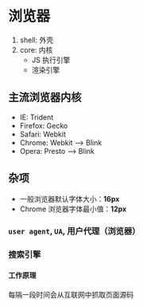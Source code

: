 # 浏览器

1. shell: 外壳
2. core: 内核
   - JS 执行引擎
   - 渲染引擎

## 主流浏览器内核

- IE: Trident
- Firefox: Gecko
- Safari: Webkit
- Chrome: Webkit --> Blink
- Opera: Presto --> Blink

## 杂项

- 一般浏览器默认字体大小：**16px**
- Chrome 浏览器字体最小值：**12px**

### `user agent`, `UA`, 用户代理（浏览器）

### 搜索引擎

#### 工作原理

每隔一段时间会从互联网中抓取页面源码
